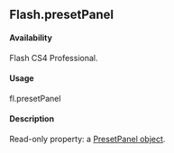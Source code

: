 ## Flash.presetPanel

#### Availability

Flash CS4 Professional.

#### Usage

fl.presetPanel

#### Description

Read-only property: a [PresetPanel object](../PresetPanel_object/PresetPanel_summary.md).
